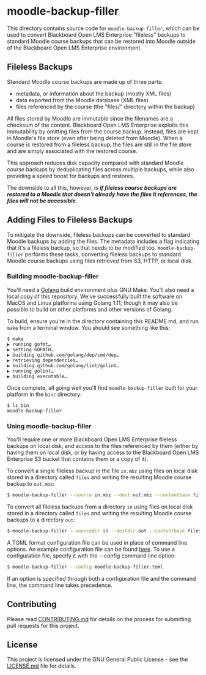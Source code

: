# moodle-backup-filler

This directory contains source code for `moodle-backup-filler`, which can be
used to convert Blackboard Open LMS Enterprise "fileless" backups to
standard Moodle course backups that can be restored into Moodle outside of
the Blackboard Open LMS Enterprise environment.

## Fileless Backups

Standard Moodle course backups are made up of three parts:

* metadata, or information about the backup (mostly XML files)
* data exported from the Moodle database (XML files)
* files referenced by the course (the "files/" directory within the backup)

All files stored by Moodle are immutable since the filenames are a checksum
of the content.  Blackboard Open LMS Enterprise exploits this immutability
by omitting files from the course backup.  Instead, files are kept in
Moodle's file store (even after being deleted from Moodle).  When a course
is restored from a fileless backup, the files are still in the file store
and are simply associated with the restored course.

This approach reduces disk capacity compared with standard Moodle course
backups by deduplicating files across multiple backups, while also providing
a speed boost for backups and restores.

The downside to all this, however, is _**if fileless course backups are
restored to a Moodle that doesn't already have the files it references, the
files will not be accessible**_.

## Adding Files to Fileless Backups

To mitigate the downside, fileless backups can be converted to standard
Moodle backups by adding the files.  The metadata includes a flag indicating
that it's a fileless backup, so that needs to be modified too.
`moodle-backup-filler` performs these tasks, converting fileless backups to
standard Moodle course backups using files retrieved from S3, HTTP, or local
disk.

### Building moodle-backup-filler

You'll need a [Golang](https://golang.org/) build environment plus GNU Make.
You'll also need a local copy of this repository.  We've successfully built
the software on MacOS and Linux platforms using Golang 1.11, though it may
also be possible to build on other platforms and other versions of Golang.

To build, ensure you're in the directory containing this README.md, and run
`make` from a terminal window.  You should see something like this:

```
$ make
▶ running gofmt…
▶ setting GOPATH…
▶ building github.com/golang/dep/cmd/dep…
▶ retrieving dependencies…
▶ building github.com/golang/lint/golint…
▶ running golint…
▶ building executable…
```

Once complete, all going well you'll find `moodle-backup-filler` built for
your platform in the `bin/` directory:

```
$ ls bin
moodle-backup-filler
```

### Using moodle-backup-filler

You'll require one or more Blackboard Open LMS Enterprise fileless backups
on local disk, and access to the files referenced by them (either by having
them on local disk, or by having access to the Blackboard Open LMS
Enterprise S3 bucket that contains them or a copy of it).

To convert a single fileless backup in the file `in.mbz` using files on
local disk stored in a directory called `files` and writing the resulting
Moodle course backup to `out.mbz`:

```bash
$ moodle-backup-filler --source in.mbz --dest out.mbz --contentbase files
```

To convert all fileless backups from a directory `in` using files on local
disk stored in a directory called `files` and writing the resulting Moodle
course backups to a directory `out`:

```bash
$ moodle-backup-filler --sourcedir in --destdir out --contentbase files
```

A TOML format configuration file can be used in place of command line
options.  An example configuration file can be found
[here](moodle-backup-filler.toml).  To use a configuration file, specify it
with the --config command line option:

```bash
$ moodle-backup-filler --config moodle-backup-filler.toml
```

If an option is specified through both a configuration file and the command
line, the command line takes precedence.

## Contributing

Please read [CONTRIBUTING.md](../../CONTRIBUTING.md) for details on the
process for submitting pull requests for this project.

## License

This project is licensed under the GNU General Public License - see the
[LICENSE.md](../../LICENSE) file for details.
